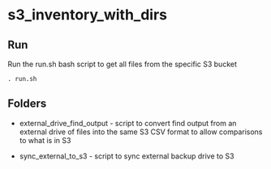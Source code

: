 # s3_inventory_with_dirs

## Run
Run the run.sh bash script to get all files from the specific S3 bucket
```
. run.sh
```

## Folders
* external_drive_find_output - script to convert find output from an external drive of files into the same S3 CSV format to allow comparisons to what is in S3

* sync_external_to_s3 - script to sync external backup drive to S3


